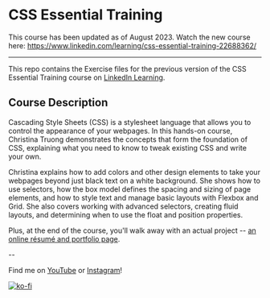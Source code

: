 # CSS Essential Training

This course has been updated as of August 2023. Watch the new course here: https://www.linkedin.com/learning/css-essential-training-22688362/

----

This repo contains the Exercise files for the previous version of the CSS Essential Training course on [LinkedIn Learning](https://www.linkedin.com/learning/instructors/christina-truong?u=2125562).

## Course Description
Cascading Style Sheets (CSS) is a stylesheet language that allows you to control the appearance of your webpages. In this hands-on course, Christina Truong demonstrates the concepts that form the foundation of CSS, explaining what you need to know to tweak existing CSS and write your own.

Christina explains how to add colors and other design elements to take your webpages beyond just black text on a white background. She shows how to use selectors, how the box model defines the spacing and sizing of page elements, and how to style text and manage basic layouts with Flexbox and Grid. She also covers working with advanced selectors, creating fluid layouts, and determining when to use the float and position properties.

Plus, at the end of the course, you'll walk away with an actual project -- [an online résumé and portfolio page](https://christinatruong.github.io/css-essential-training/css-portfolio/).

--

Find me on [YouTube](https://www.youtube.com/@madebychristina) or [Instagram](http://instagram.com/christinaisonline)!

[![ko-fi](https://ko-fi.com/img/githubbutton_sm.svg)](https://ko-fi.com/O5O2NRM6)
